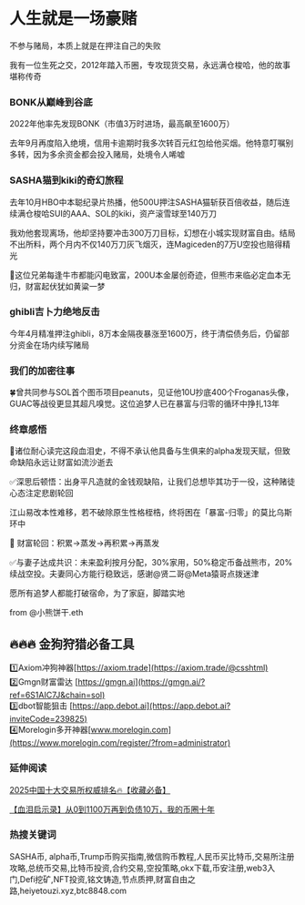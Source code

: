 # 人生就是一场豪赌

不参与赌局，本质上就是在押注自己的失败

我有一位生死之交，2012年踏入币圈，专攻现货交易，永远满仓梭哈，他的故事堪称传奇

### BONK从巅峰到谷底
2022年他率先发现BONK（市值3万时进场，最高飙至1600万）

去年9月再度陷入绝境，信用卡逾期时我多次转百元红包给他买烟。他特意叮嘱别多转，因为多余资金都会投入赌局，处境令人唏嘘

### SASHA猫到kiki的奇幻旅程
去年10月HBO中本聪纪录片热播，他500U押注SASHA猫斩获百倍收益，随后连续满仓梭哈SUI的AAA、SOL的kiki，资产滚雪球至140万刀

我劝他套现离场，他却坚持要冲击300万刀目标，幻想在小城实现财富自由。结局不出所料，两个月内不仅140万刀灰飞烟灭，连Magiceden的7万U空投也赔得精光

🔸这位兄弟每逢牛市都能闪电致富，200U本金屡创奇迹，但熊市来临必定血本无归，财富起伏犹如黄粱一梦

### ghibli吉卜力绝地反击
今年4月精准押注ghibli，8万本金隔夜暴涨至1600万，终于清偿债务后，仍留部分资金在场内续写赌局

### 我们的加密往事
🍀曾共同参与SOL首个图币项目peanuts，见证他10U抄底400个Froganas头像，GUAC等战役更显其超凡嗅觉。这位追梦人已在暴富与归零的循环中挣扎13年

### 终章感悟
🎄诸位耐心读完这段血泪史，不得不承认他具备与生俱来的alpha发现天赋，但致命缺陷永远让财富如流沙逝去

✅深思后顿悟：出身平凡造就的金钱观缺陷，让我们总想毕其功于一役，这种赌徒心态注定悲剧轮回

江山易改本性难移，若不破除原生性格桎梏，终将困在「暴富-归零」的莫比乌斯环中

🎢 财富轮回：积累→蒸发→再积累→再蒸发

✅与妻子达成共识：未来盈利按月分配，30%家用，50%稳定币备战熊市，20%续战空投。夫妻同心方能行稳致远，感谢@贤二哥@Meta猿哥点拨迷津

愿所有追梦人都能打破宿命，为了家庭，脚踏实地

from @小熊饼干.eth


## 🔥🔥🔥 金狗狩猎必备工具
1️⃣Axiom冲狗神器[https://axiom.trade](https://axiom.trade/@csshtml)  
2️⃣Gmgn财富雷达 [https://gmgn.ai](https://gmgn.ai/?ref=6S1AIC7J&chain=sol)  
3️⃣dbot智能狙击 [https://app.debot.ai](https://app.debot.ai?inviteCode=239825)  
4️⃣Morelogin多开神器[www.morelogin.com](https://www.morelogin.com/register/?from=administrator)  



### 延伸阅读
[2025中国十大交易所权威排名🔥【收藏必备】](https://btc8848.com/top-10-exchanges/)

[【血泪启示录】从0到1100万再到负债10万，我的币圈十年](https://heiyetouzi.xyz/biquanstory001/)


### 热搜关键词
 SASHA币, alpha币,Trump币购买指南,微信购币教程,人民币买比特币,交易所注册攻略,总统币交易,比特币投资,合约交易,空投策略,okx下载,币安注册,web3入门,Defi挖矿,NFT投资,铭文铸造,节点质押,财富自由之路,heiyetouzi.xyz,btc8848.com